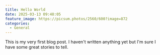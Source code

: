 ```yaml
---
title: Hello World
date: 2025-03-13 09:48:05
feature_image: https://picsum.photos/2560/600?image=872
categories:
  - General
---
```


This is my very first blog post. I haven't written anything yet but I'm sure I have some great stories to tell.

